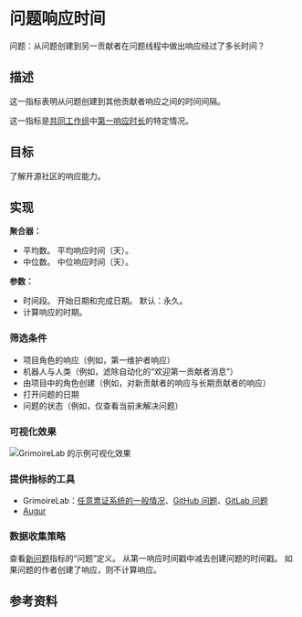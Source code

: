 # 问题响应时间

问题：从问题创建到另一贡献者在问题线程中做出响应经过了多长时间？

## 描述
这一指标表明从问题创建到其他贡献者响应之间的时间间隔。

这一指标是[共同工作组](https://github.com/chaoss/wg-common)中[第一响应时长](https://github.com/chaoss/wg-common/blob/master/focus-areas/when/time-to-first-response.md)的特定情况。


## 目标
了解开源社区的响应能力。

## 实现

**聚合器：**
* 平均数。 平均响应时间（天）。
* 中位数。 中位响应时间（天）。

**参数：**
* 时间段。 开始日期和完成日期。 默认：永久。
*  计算响应的时期。

### 筛选条件
* 项目角色的响应（例如，第一维护者响应）
* 机器人与人类（例如，滤除自动化的“欢迎第一贡献者消息”）
* 由项目中的角色创建（例如，对新贡献者的响应与长期贡献者的响应）
* 打开问题的日期
* 问题的状态（例如，仅查看当前未解决问题）

### 可视化效果
![GrimoireLab 的示例可视化效果](images/issue_response_duration_grimoirelab.png)

### 提供指标的工具
* GrimoireLab：[任意票证系统的一般情况](https://chaoss.github.io/grimoirelab-sigils/panels/efficiency-timing-overview/)、[GitHub 问题](https://chaoss.github.io/grimoirelab-sigils/panels/github-issues-efficiency/)、[GitLab 问题](https://chaoss.github.io/grimoirelab-sigils/panels/gitlab-issues-efficiency/)
* [Augur](http://augur.osshealth.io/api_docs/#api-Evolution-Issue_Response_Time_Repo_)

### 数据收集策略

查看[新问题](https://github.com/chaoss/wg-evolution/blob/master/metrics/Issues_New.md)指标的“问题”定义。 从第一响应时间戳中减去创建问题的时间戳。 如果问题的作者创建了响应，则不计算响应。

## 参考资料

